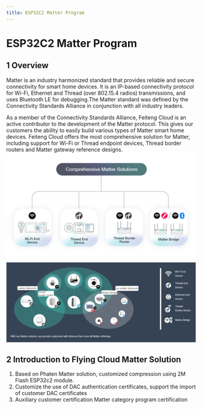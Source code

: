 ```yaml
---
title: ESP32C2 Matter Program
---
```


# ESP32C2 Matter Program

## 1 Overview
Matter is an industry harmonized standard that provides reliable and secure connectivity for smart home devices. It is an IP-based connectivity protocol for Wi-Fi, Ethernet and Thread (over 802.15.4 radios) transmissions, and uses Bluetooth LE for debugging.The Matter standard was defined by the Connectivity Standards Alliance in conjunction with all industry leaders.

As a member of the Connectivity Standards Alliance, Feiteng Cloud is an active contributor to the development of the Matter protocol. This gives our customers the ability to easily build various types of Matter smart home devices. Feiteng Cloud offers the most comprehensive solution for Matter, including support for Wi-Fi or Thread endpoint devices, Thread border routers and Matter gateway reference designs.
![tupian](/assets/images/matter/overview.png)

![Equipment relationships available](/assets/images/matter/产品提供设备图en.png)

## 2 Introduction to Flying Cloud Matter Solution
  1. Based on Phaten Matter solution, customized compression using 2M Flash ESP32c2 module.
  2. Customize the use of DAC authentication certificates, support the import of customer DAC certificates
  3. Auxiliary customer certification Matter category program certification

